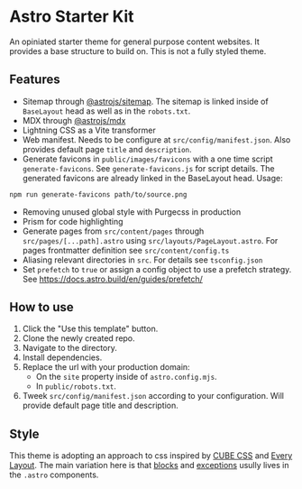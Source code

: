 # Astro Starter Kit
An opiniated starter theme for general purpose content websites. It provides a base structure to build on. This is not a fully styled theme.

## Features
* Sitemap through [@astrojs/sitemap](https://docs.astro.build/en/guides/integrations-guide/sitemap/). The sitemap is linked inside of `BaseLayout` head as well as in the `robots.txt`.
* MDX through [@astrojs/mdx](https://docs.astro.build/en/guides/integrations-guide/mdx/)
* Lightning CSS as a Vite transformer
* Web manifest. Needs to be configure at `src/config/manifest.json`. Also provides default page `title` and `description`.
* Generate favicons in `public/images/favicons` with a one time script `generate-favicons`. See `generate-favicons.js` for script details. The generated favicons are already linked in the BaseLayout head. Usage:

```sh
npm run generate-favicons path/to/source.png
```
* Removing unused global style with Purgecss in production
* Prism for code highlighting
* Generate pages from `src/content/pages` through `src/pages/[...path].astro` using `src/layouts/PageLayout.astro`. For pages frontmatter definition see `src/content/config.ts`
* Aliasing relevant directories in `src`. For details see `tsconfig.json`
* Set `prefetch` to `true` or assign a config object to use a prefetch strategy. See https://docs.astro.build/en/guides/prefetch/ 

## How to use
1. Click the "Use this template" button.
2. Clone the newly created repo.
3. Navigate to the directory.
4. Install dependencies.
5. Replace the url with your production domain:
    * On the `site` property inside of `astro.config.mjs`.
    * In `public/robots.txt`.
6. Tweek `src/config/manifest.json` according to your configuration. Will provide default page title and description.

## Style
This theme is adopting an approach to css inspired by [CUBE CSS](https://cube.fyi/) and [Every Layout](https://every-layout.dev/). The main variation here is that [blocks](https://cube.fyi/block.html) and [exceptions](https://cube.fyi/exception.html) usully lives in the `.astro` components.